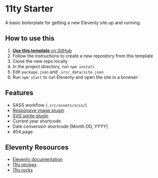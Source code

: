 # 11ty Starter

A basic boilerplate for getting a new Eleventy site up and running.

## How to use this

1. [**Use this template** on GitHub](https://github.com/peruvianidol/11ty-starter/generate)
2. Follow the instructions to create a new repository from this template
3. Clone the new repo locally
4. In the project directory, run `npm install`
5. Edit `package.json` and `_src/_data/site.json`
6. Run `npm start` to run Eleventy and open the site in a browser

## Features

* SASS workflow (`_src/assets/scss/`)
* [Responsive image plugin](https://github.com/11ty/eleventy-img)
* [SVG sprite plugin](https://github.com/patrickxchong/eleventy-plugin-svg-sprite)
* Current year shortcode
* Date conversion shortcode [Month DD, YYYY]
* 404 page

## Eleventy Resources

* [Eleventy documentation](https://11ty.dev)
* [11ty.recipes](https://11ty.recipes)
* [11ty.rocks](https://11ty.rocks)

